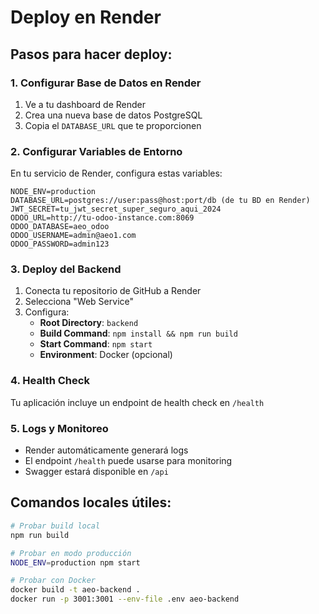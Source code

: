 # Deploy en Render

## Pasos para hacer deploy:

### 1. Configurar Base de Datos en Render
1. Ve a tu dashboard de Render
2. Crea una nueva base de datos PostgreSQL
3. Copia el `DATABASE_URL` que te proporcionen

### 2. Configurar Variables de Entorno
En tu servicio de Render, configura estas variables:

```
NODE_ENV=production
DATABASE_URL=postgres://user:pass@host:port/db (de tu BD en Render)
JWT_SECRET=tu_jwt_secret_super_seguro_aqui_2024
ODOO_URL=http://tu-odoo-instance.com:8069
ODOO_DATABASE=aeo_odoo
ODOO_USERNAME=admin@aeo1.com
ODOO_PASSWORD=admin123
```

### 3. Deploy del Backend
1. Conecta tu repositorio de GitHub a Render
2. Selecciona "Web Service"
3. Configura:
   - **Root Directory**: `backend`
   - **Build Command**: `npm install && npm run build`
   - **Start Command**: `npm start`
   - **Environment**: Docker (opcional)

### 4. Health Check
Tu aplicación incluye un endpoint de health check en `/health`

### 5. Logs y Monitoreo
- Render automáticamente generará logs
- El endpoint `/health` puede usarse para monitoring
- Swagger estará disponible en `/api`

## Comandos locales útiles:

```bash
# Probar build local
npm run build

# Probar en modo producción
NODE_ENV=production npm start

# Probar con Docker
docker build -t aeo-backend .
docker run -p 3001:3001 --env-file .env aeo-backend
```

